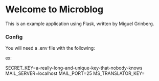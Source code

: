 # Welcome to Microblog

This is an example application using Flask, written by Miguel Grinberg.

### Config

You will need a .env file with the following:

ex:

SECRET_KEY=a-really-long-and-unique-key-that-nobody-knows
MAIL_SERVER=localhost
MAIL_PORT=25
MS_TRANSLATOR_KEY=<your-translator-key-here>